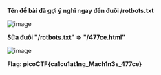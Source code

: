 __Tên đề bài đã gợi ý nghĩ ngay đến đuôi /rotbots.txt__

![image](https://user-images.githubusercontent.com/86923385/132202001-33eff6c3-fdda-4f19-a7fe-3edf5b4ae315.png)


__Sửa đuổi "/rotbots.txt" => "/477ce.html"__


![image](https://user-images.githubusercontent.com/86923385/132202101-c4f8030c-de85-44bb-bc3b-6cefdf468f22.png)


__Flag: picoCTF{ca1cu1at1ng_Mach1n3s_477ce}__

